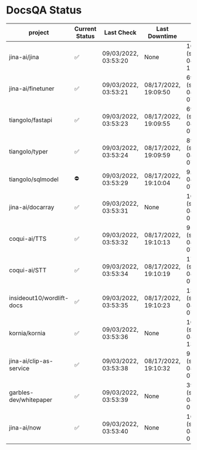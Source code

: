 # DocsQA Status

|         project         |Current Status|     Last Check     |   Last Downtime    |              % Uptime              |
|-------------------------|--------------|--------------------|--------------------|------------------------------------|
|jina-ai/jina             |✅            |09/03/2022, 03:53:20|None                |100.000 (since 08/29/2022, 11:24:14)|
|jina-ai/finetuner        |✅            |09/03/2022, 03:53:21|08/17/2022, 19:09:50|69.472 (since 08/15/2022, 07:09:42) |
|tiangolo/fastapi         |✅            |09/03/2022, 03:53:23|08/17/2022, 19:09:55|69.476 (since 08/15/2022, 07:09:42) |
|tiangolo/typer           |✅            |09/03/2022, 03:53:24|08/17/2022, 19:09:59|89.739 (since 08/15/2022, 07:09:42) |
|tiangolo/sqlmodel        |⛔️           |09/03/2022, 03:53:29|08/17/2022, 19:10:04|9.810 (since 08/15/2022, 07:09:42)  |
|jina-ai/docarray         |✅            |09/03/2022, 03:53:31|None                |100.000 (since 08/24/2022, 01:39:12)|
|coqui-ai/TTS             |✅            |09/03/2022, 03:53:32|08/17/2022, 19:10:13|95.251 (since 08/15/2022, 07:09:42) |
|coqui-ai/STT             |✅            |09/03/2022, 03:53:34|08/17/2022, 19:10:19|17.570 (since 08/15/2022, 07:09:42) |
|insideout10/wordlift-docs|✅            |09/03/2022, 03:53:35|08/17/2022, 19:10:23|13.448 (since 08/15/2022, 07:09:42) |
|kornia/kornia            |✅            |09/03/2022, 03:53:36|None                |100.000 (since 08/30/2022, 13:49:49)|
|jina-ai/clip-as-service  |✅            |09/03/2022, 03:53:38|08/17/2022, 19:10:32|95.262 (since 08/15/2022, 07:09:42) |
|garbles-dev/whitepaper   |✅            |09/03/2022, 03:53:39|None                |39.916 (since 08/24/2022, 01:39:12) |
|jina-ai/now              |✅            |09/03/2022, 03:53:40|None                |100.000 (since 08/24/2022, 01:39:12)|
